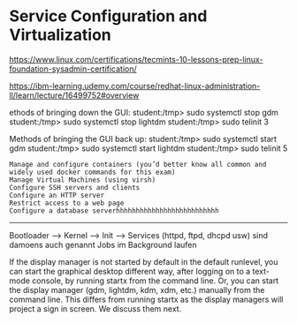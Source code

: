 # Service Configuration and Virtualization


https://www.linux.com/certifications/tecmints-10-lessons-prep-linux-foundation-sysadmin-certification/

https://ibm-learning.udemy.com/course/redhat-linux-administration-ll/learn/lecture/16499752#overview

ethods of bringing down the GUI:
student:/tmp> sudo systemctl stop gdm
student:/tmp> sudo systemctl stop lightdm
student:/tmp> sudo telinit 3
      
Methods of bringing the GUI back up:
student:/tmp> sudo systemctl start gdm
student:/tmp> sudo systemctl start lightdm
student:/tmp> sudo telinit 5


    Manage and configure containers (you’d better know all common and widely used docker commands for this exam)
    Manage Virtual Machines (using virsh)
    Configure SSH servers and clients
    Configure an HTTP server
    Restrict access to a web page
    Configure a database serverhhhhhhhhhhhhhhhhhhhhhhhhhh



-------------------
Bootloader --> Kernel --> Init --> Services (httpd, ftpd, dhcpd usw) sind damoens auch genannt Jobs im Background laufen

If the display manager is not started by default in the default runlevel, you can start the graphical desktop different way, after logging on to a text-mode console, by running startx from the command line. Or, you can start the display manager (gdm, lightdm, kdm, xdm, etc.) manually from the command line. This differs from running startx as the display managers will project a sign in screen. We discuss them next.




